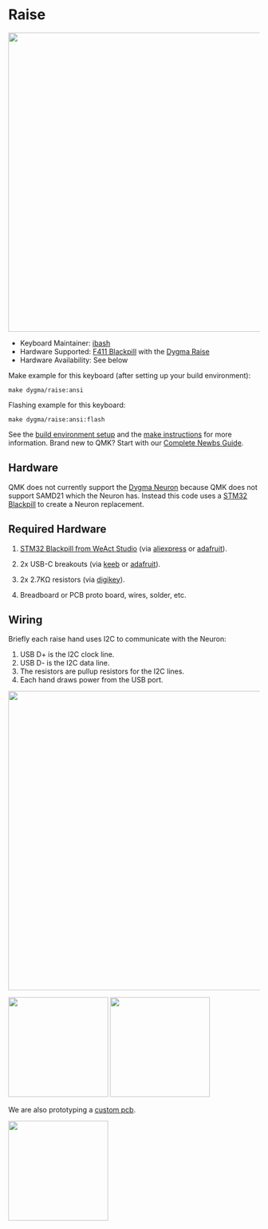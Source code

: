 # Raise

<a href="http://www.dygma.com">
  <img src="https://cdn.shopify.com/s/files/1/0374/9448/9228/files/Dygma-Raise-Hero2.png" width="600">
</a>

* Keyboard Maintainer: [ibash](https://github.com/ibash)
* Hardware Supported: [F411 Blackpill](https://github.com/WeActTC/MiniSTM32F4x1) with the [Dygma Raise](http://www.dygma.com)
* Hardware Availability: See below


Make example for this keyboard (after setting up your build environment):

    make dygma/raise:ansi

Flashing example for this keyboard:

    make dygma/raise:ansi:flash

See the [build environment setup](https://docs.qmk.fm/#/getting_started_build_tools) and the [make instructions](https://docs.qmk.fm/#/getting_started_make_guide) for more information. Brand new to QMK? Start with our [Complete Newbs Guide](https://docs.qmk.fm/#/newbs).

## Hardware

QMK does not currently support the [Dygma Neuron](https://dygma.com/products/neuron-black) because QMK does not support SAMD21 which the Neuron has.
Instead this code uses a [STM32 Blackpill](https://github.com/WeActTC/MiniSTM32F4x1) to create a Neuron replacement.

## Required Hardware

1. [STM32 Blackpill from WeAct Studio](https://github.com/WeActTC/MiniSTM32F4x1) (via [aliexpress](https://www.aliexpress.com/item/1005001456186625.html) or [adafruit](https://www.adafruit.com/product/4877)).

2. 2x USB-C breakouts (via [keeb](https://keeb.io/collections/diy-parts/products/usb-c-breakout-board) or [adafruit](https://www.adafruit.com/product/4090)).

3. 2x 2.7KΩ resistors (via [digikey](https://www.digikey.com/en/products/detail/yageo/CFR-25JB-52-2K7/684)).

4. Breadboard or PCB proto board, wires, solder, etc.

## Wiring

Briefly each raise hand uses I2C to communicate with the Neuron:

1. USB D+ is the I2C clock line.
2. USB D- is the I2C data line.
3. The resistors are pullup resistors for the I2C lines.
4. Each hand draws power from the USB port.

<img src="https://i.imgur.com/ai9rcHa.png" width="600">

<p float="left">
  <img src="https://i.imgur.com/GvXfnpf.jpg" width="200">
  <img src="https://i.imgur.com/kFKFjrU.jpg" width="200">
</p>

We are also prototyping a [custom pcb](https://www.reddit.com/r/DygmaLab/comments/ojgm95/pcb_for_running_qmk_on_the_raise/?utm_source=share&utm_medium=web2x&context=3).

<p>
  <img src="https://i.imgur.com/xfzIxkW.png" width="200">
</p>
